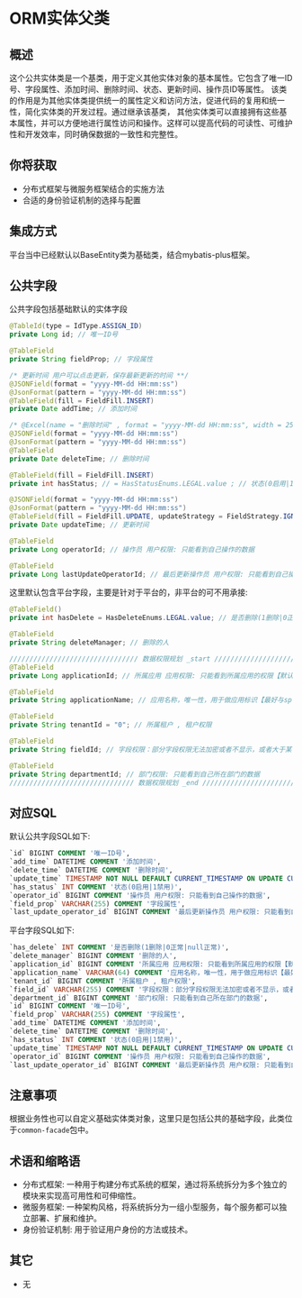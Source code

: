 # ORM实体父类

## 概述

这个公共实体类是一个基类，用于定义其他实体对象的基本属性。它包含了唯一ID号、字段属性、添加时间、删除时间、状态、更新时间、操作员ID等属性。
该类的作用是为其他实体类提供统一的属性定义和访问方法，促进代码的复用和统一性，简化实体类的开发过程。通过继承该基类，
其他实体类可以直接拥有这些基本属性，并可以方便地进行属性访问和操作。这样可以提高代码的可读性、可维护性和开发效率，同时确保数据的一致性和完整性。

## 你将获取

- 分布式框架与微服务框架结合的实施方法
- 合适的身份验证机制的选择与配置

## 集成方式

平台当中已经默认以BaseEntity类为基础类，结合mybatis-plus框架。

## 公共字段

公共字段包括基础默认的实体字段
```java
@TableId(type = IdType.ASSIGN_ID)
private Long id; // 唯一ID号

@TableField
private String fieldProp; // 字段属性

/* 更新时间 用户可以点击更新，保存最新更新的时间 **/
@JSONField(format = "yyyy-MM-dd HH:mm:ss")
@JsonFormat(pattern = "yyyy-MM-dd HH:mm:ss")
@TableField(fill = FieldFill.INSERT)
private Date addTime; // 添加时间

/* @Excel(name = "删除时间" , format = "yyyy-MM-dd HH:mm:ss", width = 25) */
@JSONField(format = "yyyy-MM-dd HH:mm:ss")
@JsonFormat(pattern = "yyyy-MM-dd HH:mm:ss")
@TableField
private Date deleteTime; // 删除时间

@TableField(fill = FieldFill.INSERT)
private int hasStatus; // = HasStatusEnums.LEGAL.value ; // 状态(0启用|1禁用)

@JSONField(format = "yyyy-MM-dd HH:mm:ss")
@JsonFormat(pattern = "yyyy-MM-dd HH:mm:ss")
@TableField(fill = FieldFill.UPDATE, updateStrategy = FieldStrategy.IGNORED)
private Date updateTime; // 更新时间

@TableField
private Long operatorId; // 操作员 用户权限: 只能看到自己操作的数据

@TableField
private Long lastUpdateOperatorId; // 最后更新操作员 用户权限: 只能看到自己操作的数据
```

这里默认包含平台字段，主要是针对于平台的，非平台的可不用承接:

```java
@TableField()
private int hasDelete = HasDeleteEnums.LEGAL.value; // 是否删除(1删除|0正常|null正常)

@TableField
private String deleteManager; // 删除的人

//////////////////////////////// 数据权限规划 _start ///////////////////////
@TableField
private Long applicationId; // 所属应用 应用权限: 只能看到所属应用的权限【默认】

@TableField
private String applicationName; // 应用名称，唯一性，用于做应用标识【最好与springboot的applicaiotn.name对应】

@TableField
private String tenantId = "0"; // 所属租户 , 租户权限

@TableField
private String fieldId; // 字段权限：部分字段权限无法加密或者不显示，或者大于某个值

@TableField
private String departmentId; // 部门权限: 只能看到自己所在部门的数据
/////////////////////////////// 数据权限规划 _end ///////////////////////
```

## 对应SQL

默认公共字段SQL如下:
```sql
`id` BIGINT COMMENT '唯一ID号',
`add_time` DATETIME COMMENT '添加时间',
`delete_time` DATETIME COMMENT '删除时间',
`update_time` TIMESTAMP NOT NULL DEFAULT CURRENT_TIMESTAMP ON UPDATE CURRENT_TIMESTAMP COMMENT '更新时间',
`has_status` INT COMMENT '状态(0启用|1禁用)',
`operator_id` BIGINT COMMENT '操作员 用户权限: 只能看到自己操作的数据',
`field_prop` VARCHAR(255) COMMENT '字段属性',
`last_update_operator_id` BIGINT COMMENT '最后更新操作员 用户权限: 只能看到自己操作的数据',
```

平台字段SQL如下:
```sql
`has_delete` INT COMMENT '是否删除(1删除|0正常|null正常)',
`delete_manager` BIGINT COMMENT '删除的人',
`application_id` BIGINT COMMENT '所属应用 应用权限: 只能看到所属应用的权限【默认】',
`application_name` VARCHAR(64) COMMENT '应用名称，唯一性，用于做应用标识【最好与springboot的application.name对应】',
`tenant_id` BIGINT COMMENT '所属租户 , 租户权限',
`field_id` VARCHAR(255) COMMENT '字段权限：部分字段权限无法加密或者不显示，或者大于某个值',
`department_id` BIGINT COMMENT '部门权限: 只能看到自己所在部门的数据',
`id` BIGINT COMMENT '唯一ID号',
`field_prop` VARCHAR(255) COMMENT '字段属性',
`add_time` DATETIME COMMENT '添加时间',
`delete_time` DATETIME COMMENT '删除时间',
`has_status` INT COMMENT '状态(0启用|1禁用)',
`update_time` TIMESTAMP NOT NULL DEFAULT CURRENT_TIMESTAMP ON UPDATE CURRENT_TIMESTAMP COMMENT '更新时间',
`operator_id` BIGINT COMMENT '操作员 用户权限: 只能看到自己操作的数据',
`last_update_operator_id` BIGINT COMMENT '最后更新操作员 用户权限: 只能看到自己操作的数据',
```

## 注意事项

根据业务性也可以自定义基础实体类对象，这里只是包括公共的基础字段，此类位于`common-facade`包中。

## 术语和缩略语

- 分布式框架: 一种用于构建分布式系统的框架，通过将系统拆分为多个独立的模块来实现高可用性和可伸缩性。
- 微服务框架: 一种架构风格，将系统拆分为一组小型服务，每个服务都可以独立部署、扩展和维护。
- 身份验证机制: 用于验证用户身份的方法或技术。

## 其它

- 无
